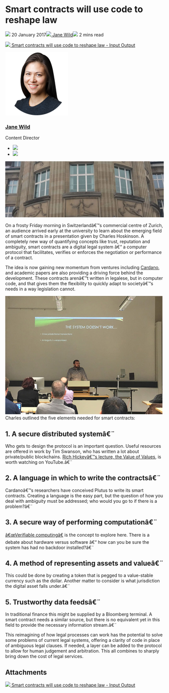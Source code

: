 # Smart contracts will use code to reshape law
![](img/2017-01-20-smart-contracts-will-use-code-to-reshape-law.002.png) 20 January 2017![](img/2017-01-20-smart-contracts-will-use-code-to-reshape-law.002.png)[ Jane Wild](/en/blog/authors/jane-wild/page-1/)![](img/2017-01-20-smart-contracts-will-use-code-to-reshape-law.003.png) 2 mins read

![](img/2017-01-20-smart-contracts-will-use-code-to-reshape-law.004.png)[ Smart contracts will use code to reshape law - Input Output](https://ucarecdn.com/f3e9b710-47db-40f7-aec9-7c711dd9e822/-/inline/yes/ "Smart contracts will use code to reshape law - Input Output")

![Jane Wild](img/2017-01-20-smart-contracts-will-use-code-to-reshape-law.005.png)[](/en/blog/authors/jane-wild/page-1/)
### [**Jane Wild**](/en/blog/authors/jane-wild/page-1/)
Content Director

- ![](img/2017-01-20-smart-contracts-will-use-code-to-reshape-law.006.png)[](https://www.linkedin.com/in/jane-wild-7898389 "LinkedIn")
- ![](img/2017-01-20-smart-contracts-will-use-code-to-reshape-law.007.png)[](https://twitter.com/jane_wild_ "Twitter")

![Smart contracts will use code to reshape law](img/2017-01-20-smart-contracts-will-use-code-to-reshape-law.008.jpeg)

On a frosty Friday morning in Switzerlandâ€™s commercial centre of Zurich, an audience arrived early at the university to learn about the emerging field of smart contracts in a presentation given by Charles Hoskinson. A completely new way of quantifying concepts like trust, reputation and ambiguity, smart contracts are a digital legal system â€“ a computer protocol that facilitates, verifies or enforces the negotiation or performance of a contract.

The idea is now gaining new momentum from ventures including [Cardano](/en/projects/cardano/), and academic papers are also providing a driving force behind the development. These contracts arenâ€™t written in legalese, but in computer code, and that gives them the flexibility to quickly adapt to societyâ€™s needs in a way legislation cannot.

![](img/2017-01-20-smart-contracts-will-use-code-to-reshape-law.009.jpeg) Charles outlined the five elements needed for smart contracts:
## **1. A secure distributed systemâ€¨**
Who gets to design the protocol is an important question. Useful resources are offered in work by Tim Swanson, who has written a lot about private/public blockchains. [Rich Hickeyâ€™s lecture, the Value of Values](https://www.youtube.com/watch?v=-6BsiVyC1kM), is worth watching on YouTube.â€¨
## **2. A language in which to write the contractsâ€¨**
Cardanoâ€™s researchers have conceived Plutus to write its smart contracts. Creating a language is the easy part, but the question of how you deal with ambiguity must be addressed; who would you go to if there is a problem?â€¨
## **3. A secure way of performing computationâ€¨**
[â€œVerifiable computingâ€](https://en.wikipedia.org/wiki/Verifiable_computing) is the concept to explore here. There is a debate about hardware versus software â€“ how can you be sure the system has had no backdoor installed?â€¨
## **4. A method of representing assets and valueâ€¨**
This could be done by creating a token that is pegged to a value-stable currency such as the dollar. Another matter to consider is what jurisdiction the digital asset falls under.â€¨
## **5. Trustworthy data feedsâ€¨**
In traditional finance this might be supplied by a Bloomberg terminal. A smart contract needs a similar source, but there is no equivalent yet in this field to provide the necessary information stream.â€¨

This reimagining of how legal processes can work has the potential to solve some problems of current legal systems, offering a clarity of code in place of ambiguous legal clauses. If needed, a layer can be added to the protocol to allow for human judgement and arbitration. This all combines to sharply bring down the cost of legal services.
## **Attachments**
![](img/2017-01-20-smart-contracts-will-use-code-to-reshape-law.004.png)[ Smart contracts will use code to reshape law - Input Output](https://ucarecdn.com/f3e9b710-47db-40f7-aec9-7c711dd9e822/-/inline/yes/ "Smart contracts will use code to reshape law - Input Output")
